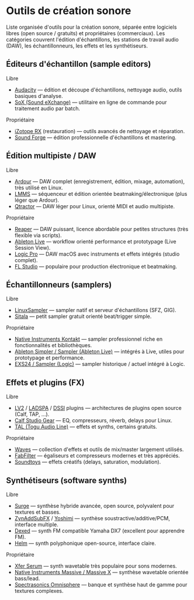 # Outils de création sonore

Liste organisée d'outils pour la création sonore, séparée entre logiciels libres (open source / gratuits)
et propriétaires (commerciaux). Les catégories couvrent l'édition d'échantillons, les stations
de travail audio (DAW), les échantillonneurs, les effets et les synthétiseurs.

## Éditeurs d'échantillon (sample editors)

Libre
- [Audacity](https://www.audacityteam.org/) — édition et découpe d'échantillons, nettoyage audio, outils basiques d'analyse.
- [SoX (Sound eXchange)](http://sox.sourceforge.net/) — utilitaire en ligne de commande pour traitement audio par batch.

Propriétaire
- [iZotope RX](https://www.izotope.com/en/products/rx.html) (restauration) — outils avancés de nettoyage et réparation.
- [Sound Forge](https://www.magix.com/us/music/sound-forge/) — édition professionnelle d'échantillons et mastering.

## Édition multipiste / DAW

Libre
- [Ardour](https://ardour.org/) — DAW complet (enregistrement, édition, mixage, automation), très utilisé en Linux.
- [LMMS](https://lmms.io/) — séquenceur et édition orientée beatmaking/électronique (plus léger que Ardour).
- [Qtractor](https://qtractor.org/) — DAW léger pour Linux, orienté MIDI et audio multipiste.

Propriétaire
- [Reaper](https://www.reaper.fm/) — DAW puissant, licence abordable pour petites structures (très flexible via scripts).
- [Ableton Live](https://www.ableton.com/) — workflow orienté performance et prototypage (Live Session View).
- [Logic Pro](https://www.apple.com/logic-pro/) — DAW macOS avec instruments et effets intégrés (studio complet).
- [FL Studio](https://www.image-line.com/fl-studio/) — populaire pour production électronique et beatmaking.

## Échantillonneurs (samplers)

Libre
- [LinuxSampler](https://www.linuxsampler.org/) — sampler natif et serveur d'échantillons (SFZ, GIG).
- [Sitala](https://decomposer.de/sitala/) — petit sampler gratuit orienté beat/trigger simple.

Propriétaire
- [Native Instruments Kontakt](https://www.native-instruments.com/en/products/komplete/samplers/kontakt/) — sampler professionnel riche en fonctionnalités et bibliothèques.
- [Ableton Simpler / Sampler (Ableton Live)](https://www.ableton.com/en/manual/simpler/) — intégrés à Live, utiles pour prototypage et performance.
- [EXS24 / Sampler (Logic)](https://support.apple.com/guide/logicpro/sampler-lgcp8c8b5a9) — sampler historique / actuel intégré à Logic.

## Effets et plugins (FX)

Libre
- [LV2](https://lv2plug.in/) / [LADSPA](http://www.ladspa.org/) / [DSSI](https://dssi.sourceforge.net/) plugins — architectures de plugins open source (Calf, TAP, ...).
- [Calf Studio Gear](https://calf-studio-gear.org/) — EQ, compresseurs, réverb, delays pour Linux.
- [TAL (Togu Audio Line)](https://tal-software.com/) — effets et synths, certains gratuits.

Propriétaire
- [Waves](https://www.waves.com/) — collection d'effets et outils de mix/master largement utilisés.
- [FabFilter](https://www.fabfilter.com/) — égaliseurs et compresseurs modernes et très appréciés.
- [Soundtoys](https://www.soundtoys.com/) — effets créatifs (delays, saturation, modulation).

## Synthétiseurs (software synths)

Libre
- [Surge](https://surge-synthesizer.github.io/) — synthèse hybride avancée, open source, polyvalent pour textures et basses.
- [ZynAddSubFX](https://zynaddsubfx.sourceforge.net/) / [Yoshimi](https://yoshimi.github.io/) — synthèse soustractive/additive/PCM, interface multiple.
- [Dexed](https://asb2m10.github.io/dexed/) — synth FM compatible Yamaha DX7 (excellent pour apprendre FM).
- [Helm](https://tytel.org/helm/) — synth polyphonique open-source, interface claire.

Propriétaire
- [Xfer Serum](https://xferrecords.com/products/serum) — synth wavetable très populaire pour sons modernes.
- [Native Instruments Massive / Massive X](https://www.native-instruments.com/en/products/komplete/synths/massive-x/) — synthèse wavetable orientée bass/lead.
- [Spectrasonics Omnisphere](https://www.spectrasonics.net/products/omnisphere/) — banque et synthèse haut de gamme pour textures complexes.

